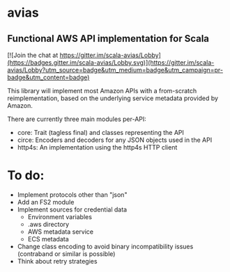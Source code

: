 # avias
## Functional AWS API implementation for Scala

[![Join the chat at https://gitter.im/scala-avias/Lobby](https://badges.gitter.im/scala-avias/Lobby.svg)](https://gitter.im/scala-avias/Lobby?utm_source=badge&utm_medium=badge&utm_campaign=pr-badge&utm_content=badge)

This library will implement most Amazon APIs with a from-scratch reimplementation,
based on the underlying service metadata provided by Amazon.

There are currently three main modules per-API:

 - core: Trait (tagless final) and classes representing the API
 - circe: Encoders and decoders for any JSON objects used in the API
 - http4s: An implementation using the http4s HTTP client
 
 # To do:
 
  - Implement protocols other than "json"
  - Add an FS2 module
  - Implement sources for credential data
    - Environment variables
    - .aws directory
    - AWS metadata service
    - ECS metadata
  - Change class encoding to avoid binary incompatibility issues (contraband or similar is possible)
  - Think about retry strategies
